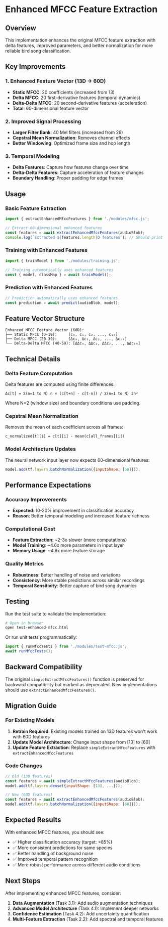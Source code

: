 # Enhanced MFCC Feature Extraction

## Overview

This implementation enhances the original MFCC feature extraction with delta features, improved parameters, and better normalization for more reliable bird song classification.

## Key Improvements

### 1. Enhanced Feature Vector (13D → 60D)
- **Static MFCC**: 20 coefficients (increased from 13)
- **Delta MFCC**: 20 first-derivative features (temporal dynamics)
- **Delta-Delta MFCC**: 20 second-derivative features (acceleration)
- **Total**: 60-dimensional feature vector

### 2. Improved Signal Processing
- **Larger Filter Bank**: 40 Mel filters (increased from 26)
- **Cepstral Mean Normalization**: Removes channel effects
- **Better Windowing**: Optimized frame size and hop length

### 3. Temporal Modeling
- **Delta Features**: Capture how features change over time
- **Delta-Delta Features**: Capture acceleration of feature changes
- **Boundary Handling**: Proper padding for edge frames

## Usage

### Basic Feature Extraction
```javascript
import { extractEnhancedMfccFeatures } from './modules/mfcc.js';

// Extract 60-dimensional enhanced features
const features = await extractEnhancedMfccFeatures(audioBlob);
console.log(`Extracted ${features.length}D features`); // Should print "60D"
```

### Training with Enhanced Features
```javascript
import { trainModel } from './modules/training.js';

// Training automatically uses enhanced features
const { model, classMap } = await trainModel();
```

### Prediction with Enhanced Features
```javascript
// Prediction automatically uses enhanced features
const prediction = await predict(audioBlob, model);
```

## Feature Vector Structure

```
Enhanced MFCC Feature Vector (60D):
├── Static MFCC (0-19):     [c₀, c₁, c₂, ..., c₁₉]
├── Delta MFCC (20-39):     [Δc₀, Δc₁, Δc₂, ..., Δc₁₉]  
└── Delta-Delta MFCC (40-59): [ΔΔc₀, ΔΔc₁, ΔΔc₂, ..., ΔΔc₁₉]
```

## Technical Details

### Delta Feature Computation
Delta features are computed using finite differences:
```
Δc[t] = Σ(n=1 to N) n × (c[t+n] - c[t-n]) / Σ(n=1 to N) 2n²
```
Where N=2 (window size) and boundary conditions use padding.

### Cepstral Mean Normalization
Removes the mean of each coefficient across all frames:
```
c_normalized[t][i] = c[t][i] - mean(c[all_frames][i])
```

### Model Architecture Updates
The neural network input layer now expects 60-dimensional features:
```javascript
model.add(tf.layers.batchNormalization({inputShape: [60]}));
```

## Performance Expectations

### Accuracy Improvements
- **Expected**: 10-20% improvement in classification accuracy
- **Reason**: Better temporal modeling and increased feature richness

### Computational Cost
- **Feature Extraction**: ~2-3x slower (more computations)
- **Model Training**: ~4.6x more parameters in input layer
- **Memory Usage**: ~4.6x more feature storage

### Quality Metrics
- **Robustness**: Better handling of noise and variations
- **Consistency**: More stable predictions across similar recordings
- **Temporal Sensitivity**: Better capture of bird song dynamics

## Testing

Run the test suite to validate the implementation:
```bash
# Open in browser
open test-enhanced-mfcc.html
```

Or run unit tests programmatically:
```javascript
import { runMfccTests } from './modules/test-mfcc.js';
await runMfccTests();
```

## Backward Compatibility

The original `simpleExtractMfccFeatures()` function is preserved for backward compatibility but marked as deprecated. New implementations should use `extractEnhancedMfccFeatures()`.

## Migration Guide

### For Existing Models
1. **Retrain Required**: Existing models trained on 13D features won't work with 60D features
2. **Update Model Architecture**: Change input shape from [13] to [60]
3. **Update Feature Extraction**: Replace `simpleExtractMfccFeatures` with `extractEnhancedMfccFeatures`

### Code Changes
```javascript
// Old (13D features)
const features = await simpleExtractMfccFeatures(audioBlob);
model.add(tf.layers.dense({inputShape: [13], ...}));

// New (60D features)  
const features = await extractEnhancedMfccFeatures(audioBlob);
model.add(tf.layers.batchNormalization({inputShape: [60]}));
```

## Expected Results

With enhanced MFCC features, you should see:
- ✅ Higher classification accuracy (target: >85%)
- ✅ More consistent predictions for same species
- ✅ Better handling of background noise
- ✅ Improved temporal pattern recognition
- ✅ More robust performance across different audio conditions

## Next Steps

After implementing enhanced MFCC features, consider:
1. **Data Augmentation** (Task 3.1): Add audio augmentation techniques
2. **Advanced Model Architecture** (Task 4.1): Implement deeper networks
3. **Confidence Estimation** (Task 4.2): Add uncertainty quantification
4. **Multi-Feature Extraction** (Task 2.2): Add spectral and temporal features